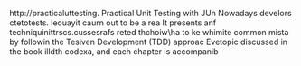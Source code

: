 
http://practicaluttesting.
Practical Unit Testing with JUn
Nowadays develors ctetotests. leouayit  caurn out to be a rea
It presents anf techniquinittrscs.cussesrafs reted thchoiw\ha to ke whimite common mista by followin the Tesiven Development (TDD) approac Evetopic discussed in the book  illdth codexa, and each chapter is accompanib













